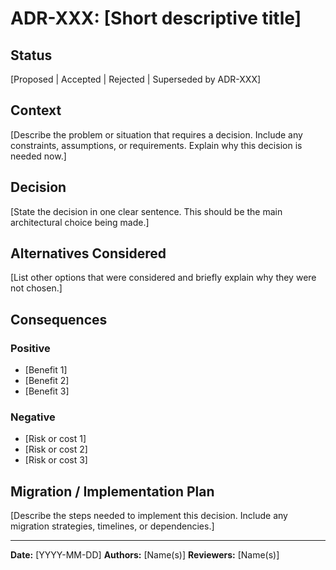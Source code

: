 # ADR-XXX: [Short descriptive title]

## Status
[Proposed | Accepted | Rejected | Superseded by ADR-XXX]

## Context
[Describe the problem or situation that requires a decision. Include any constraints, assumptions, or requirements. Explain why this decision is needed now.]

## Decision
[State the decision in one clear sentence. This should be the main architectural choice being made.]

## Alternatives Considered
[List other options that were considered and briefly explain why they were not chosen.]

## Consequences

### Positive
+ [Benefit 1]
+ [Benefit 2]
+ [Benefit 3]

### Negative
- [Risk or cost 1]
- [Risk or cost 2]
- [Risk or cost 3]

## Migration / Implementation Plan
[Describe the steps needed to implement this decision. Include any migration strategies, timelines, or dependencies.]

---
**Date:** [YYYY-MM-DD]
**Authors:** [Name(s)]
**Reviewers:** [Name(s)]